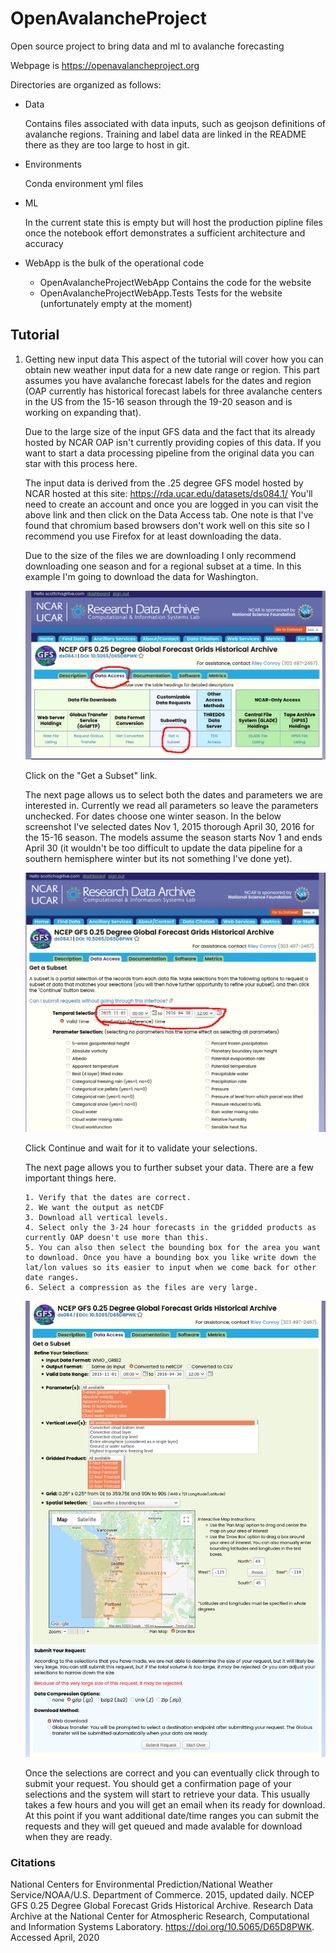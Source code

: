 # OpenAvalancheProject
Open source project to bring data and ml to avalanche forecasting

Webpage is https://openavalancheproject.org

Directories are organized as follows:
- Data

    Contains files associated with data inputs, such as geojson definitions of avalanche regions.  Training and label data are linked in the README there as they are too large to host in git.
- Environments

    Conda environment yml files
- ML

    In the current state this is empty but will host the production pipline files once the notebook effort demonstrates a sufficient architecture and accuracy
- WebApp is the bulk of the operational code

    - OpenAvalancheProjectWebApp Contains the code for the website
    - OpenAvalancheProjectWebApp.Tests Tests for the website (unfortunately empty at the moment)

## Tutorial 
1. Getting new input data
    This aspect of the tutorial will cover how you can obtain new weather input data for a new date range or region.  This part assumes you have avalanche forecast labels for the dates and region (OAP currently has historical forecast labels for three avalanche centers in the US from the 15-16 season through the 19-20 season and is working on expanding that).

    Due to the large size of the input GFS data and the fact that its already hosted by NCAR OAP isn't currently providing copies of this data.  If you want to start a data processing pipeline from the original data you can star with this process here.

    The input data is derived from the .25 degree GFS model hosted by NCAR hosted at this site: https://rda.ucar.edu/datasets/ds084.1/
    You'll need to create an account and once you are logged in you can visit the above link and then click on the Data Access tab.  One note is that I've found that chromium based browsers don't work well on this site so I recommend you use Firefox for at least downloading the data.

    Due to the size of the files we are downloading I only recommend downloading one season and for a regional subset at a time.  In this example I'm going to download the data for Washington.  
    
    ![NCAR Get Data](Tutorial/NCAR_GetData.png?raw=true "NCAR Get Data")

    Click on the "Get a Subset" link.

    The next page allows us to select both the dates and parameters we are interested in.  Currently we read all parameters so leave the parameters unchecked.  For dates choose one winter season.  In the below screenshot I've selected dates Nov 1, 2015 thorough April 30, 2016 for the 15-16 season.  The models assume the season starts Nov 1 and ends April 30 (it wouldn't be too difficult to update the data pipeline for a southern hemisphere winter but its not something I've done yet).

    ![NCAR Date Selection](Tutorial/NCAR_DateSelection.png?raw=true "NCAR Date Selection")

    Click Continue and wait for it to validate your selections. 

    The next page allows you to further subset your data.  There are a few important things here.  

       1. Verify that the dates are correct.  
       2. We want the output as netCDF 
       3. Download all vertical levels.  
       4. Select only the 3-24 hour forecasts in the gridded products as currently OAP doesn't use more than this.  
       5. You can also then select the bounding box for the area you want to download. Once you have a bounding box you like write down the lat/lon values so its easier to input when we come back for other date ranges.
       6. Select a compression as the files are very large.
    
    ![NCAR Subset Selection](Tutorial/NCAR_Subset.png?raw=true "NCAR Subset")

    Once the selections are correct and you can eventually click through to submit your request.  You should get a confirmation page of your selections and the system will start to retrieve your data.  This usually takes a few hours and you will get an email when its ready for download.  At this point if you want additional date/time ranges you can submit the requests and they will get queued and made avalable for download when they are ready.





### Citations
National Centers for Environmental Prediction/National Weather Service/NOAA/U.S. Department of Commerce. 2015, updated daily. NCEP GFS 0.25 Degree Global Forecast Grids Historical Archive. Research Data Archive at the National Center for Atmospheric Research, Computational and Information Systems Laboratory. https://doi.org/10.5065/D65D8PWK. Accessed April, 2020